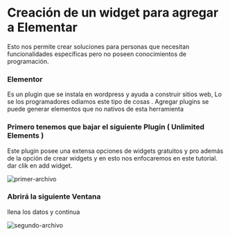 # Creación de un widget para agregar a Elementar 
Esto nos permite crear soluciones para personas que necesitan funcionalidades específicas pero no poseen conocimientos de programación.

### Elementor 
Es un plugin que se instala en wordpress y ayuda a construir sitios web, Lo se los programadores odiamos este tipo de cosas . Agregar plugins se puede generar elementos que no nativos de esta herramienta  
### Primero tenemos que bajar el siguiente Plugin ( Unlimited Elements ) 
Este plugin posee una extensa opciones de widgets gratuitos y pro además de la opción de crear  widgets y en esto nos enfocaremos en este tutorial. dar clik en add widget.

![primer-archivo](https://user-images.githubusercontent.com/53823068/103831653-e5ed3300-5052-11eb-9143-0abc8fd4c5d6.PNG)


### Abrirá la siguiente Ventana 
llena los datos y continua

![segundo-archivo](https://user-images.githubusercontent.com/53823068/103831985-aa069d80-5053-11eb-83c5-d90a5f1bc0a1.PNG)
